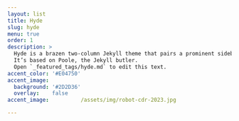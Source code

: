 ```yaml
---
layout: list
title: Hyde
slug: hyde
menu: true
order: 1
description: >
  Hyde is a brazen two-column Jekyll theme that pairs a prominent sidebar with uncomplicated content.
  It’s based on Poole, the Jekyll butler.
  Open `_featured_tags/hyde.md` to edit this text.
accent_color: '#E04750'
accent_image:
  background: '#2D2D36'
  overlay:    false
accent_image:          /assets/img/robot-cdr-2023.jpg

---
```

